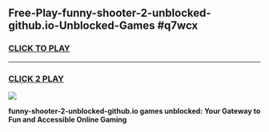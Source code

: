 
## Free-Play-funny-shooter-2-unblocked-github.io-Unblocked-Games #q7wcx
<h3>
<a href="https://news.freeplayer.one?title=funny-shooter-2-unblocked-github.io&ref=8M">CLICK TO PLAY</a></h3>
<hr>

<h3>
<a href="https://news.freeplayer.one?title=funny-shooter-2-unblocked-github.io&ref=8M">CLICK 2 PLAY</a>
  
</h3>

<a href="https://news.freeplayer.one?title=funny-shooter-2-unblocked-github.io&ref=8M"><img src="https://clearcache.store/games.png"></a>


**funny-shooter-2-unblocked-github.io games unblocked: Your Gateway to Fun and Accessible Online Gaming**
